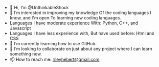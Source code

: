 - 👋 Hi, I’m @UnthinkableShock
- 👀 I’m interested in improving my knowledge 
Of the coding languages I know, and I'm open
To learning new coding languages.
- Languages I have moderate experience
With: Python, C++, and Javascript
- Languages I have less experience with,
But have used before:
Html and CSS
- 🌱 I’m currently learning how to use GitHub.
- 💞️ I’m looking to collaborate on just about any project where I can learn something new.
- 📫 How to reach me: rileyhebert@gmail.com

<!---
UnthinkableShock/UnthinkableShock is a ✨ special ✨ repository because its `README.md` (this file) appears on your GitHub profile.
You can click the Preview link to take a look at your changes.
--->

